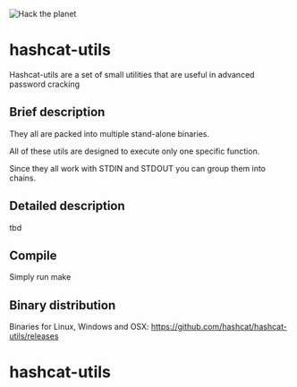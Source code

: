  ![Hack the planet](https://media.giphy.com/media/l46C6sdSa5DVSJnLG/giphy.gif) 

hashcat-utils
==============

Hashcat-utils are a set of small utilities that are useful in advanced password cracking

Brief description
--------------

They all are packed into multiple stand-alone binaries.

All of these utils are designed to execute only one specific function.

Since they all work with STDIN and STDOUT you can group them into chains.

Detailed description
--------------

tbd

Compile
--------------

Simply run make

Binary distribution
--------------

Binaries for Linux, Windows and OSX: https://github.com/hashcat/hashcat-utils/releases
# hashcat-utils
